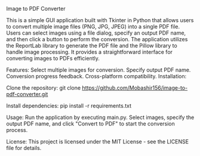 Image to PDF Converter

This is a simple GUI application built with Tkinter in Python that allows users to convert multiple image files (PNG, JPG, JPEG) into a single PDF file. Users can select images using a file dialog, specify an output PDF name, and then click a button to perform the conversion. The application utilizes the ReportLab library to generate the PDF file and the Pillow library to handle image processing. It provides a straightforward interface for converting images to PDFs efficiently.

Features:
Select multiple images for conversion.
Specify output PDF name.
Conversion progress feedback.
Cross-platform compatibility.
Installation:

Clone the repository: git clone https://github.com/Mobashir156/image-to-pdf-converter.git

Install dependencies: pip install -r requirements.txt

Usage:
Run the application by executing main.py. Select images, specify the output PDF name, and click "Convert to PDF" to start the conversion process.

License:
This project is licensed under the MIT License - see the LICENSE file for details.

